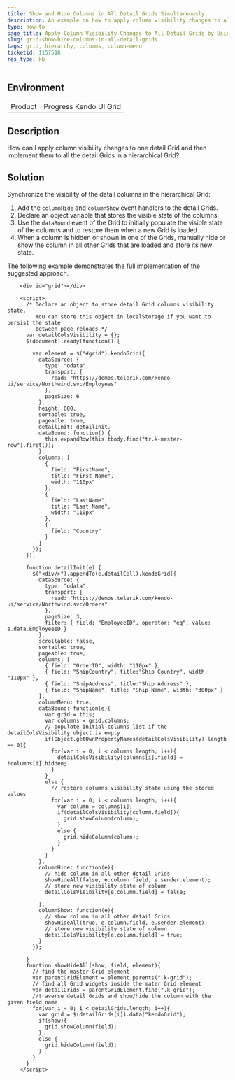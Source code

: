 ```yaml
---
title: Show and Hide Columns in All Detail Grids Simultaneously
description: An example on how to apply column visibility changes to all detail Kendo UI Grids at the same time when you use a column menu, and keep column visibility in sync.
type: how-to
page_title: Apply Column Visibility Changes to All Detail Grids by Using the Column Menu - Kendo UI Grid for jQuery
slug: grid-show-hide-columns-in-all-detail-grids
tags: grid, hierarchy, columns, column-menu
ticketid: 1157518
res_type: kb
---
```


## Environment

<table>
 <tr>
  <td>Product</td>
  <td>Progress Kendo UI Grid</td>
 </tr>
</table>

## Description

How can I apply column visibility changes to one detail Grid and then implement them to all the detail Grids in a hierarchical Grid?

## Solution

Synchronize the visibility of the detail columns in the hierarchical Grid:

1. Add the `columnHide` and `columnShow` event handlers to the detail Grids.
1. Declare an object variable that stores the visible state of the columns.
1. Use the `dataBound` event of the Grid to initially populate the visible state of the columns and to restore them when a new Grid is loaded.
1. When a column is hidden or shown in one of the Grids, manually hide or show the column in all other Grids that are loaded and store its new state.

The following example demonstrates the full implementation of the suggested approach.

```dojo
    <div id="grid"></div>

    <script>
      /* Declare an object to store detail Grid columns visibility state.
         You can store this object in localStorage if you want to persist the state
         between page reloads */
      var detailColsVisibility = {};
      $(document).ready(function() {

        var element = $("#grid").kendoGrid({
          dataSource: {
            type: "odata",
            transport: {
              read: "https://demos.telerik.com/kendo-ui/service/Northwind.svc/Employees"
            },
            pageSize: 6
          },
          height: 600,
          sortable: true,
          pageable: true,
          detailInit: detailInit,
          dataBound: function() {
            this.expandRow(this.tbody.find("tr.k-master-row").first());
          },
          columns: [
            {
              field: "FirstName",
              title: "First Name",
              width: "110px"
            },
            {
              field: "LastName",
              title: "Last Name",
              width: "110px"
            },
            {
              field: "Country"
            }
          ]
        });
      });

      function detailInit(e) {
        $("<div/>").appendTo(e.detailCell).kendoGrid({
          dataSource: {
            type: "odata",
            transport: {
              read: "https://demos.telerik.com/kendo-ui/service/Northwind.svc/Orders"
            },
            pageSize: 3,
            filter: { field: "EmployeeID", operator: "eq", value: e.data.EmployeeID }
          },
          scrollable: false,
          sortable: true,
          pageable: true,
          columns: [
            { field: "OrderID", width: "110px" },
            { field: "ShipCountry", title:"Ship Country", width: "110px" },
            { field: "ShipAddress", title:"Ship Address" },
            { field: "ShipName", title: "Ship Name", width: "300px" }
          ],
          columnMenu: true,
          dataBound: function(e){
            var grid = this;
            var columns = grid.columns;
            // populate initial columns list if the detailColsVisibility object is empty
            if(Object.getOwnPropertyNames(detailColsVisibility).length == 0){
              for(var i = 0; i < columns.length; i++){
                detailColsVisibility[columns[i].field] = !columns[i].hidden;
              }
            }
            else {
              // restore columns visibility state using the stored values
              for(var i = 0; i < columns.length; i++){
                var column = columns[i];
                if(detailColsVisibility[column.field]){
                  grid.showColumn(column);
                }
                else {
                  grid.hideColumn(column);
                }
              }
            }
          },
          columnHide: function(e){
            // hide column in all other detail Grids
            showHideAll(false, e.column.field, e.sender.element);
            // store new visibility state of column
            detailColsVisibility[e.column.field] = false;

          },
          columnShow: function(e){
            // show column in all other detail Grids
            showHideAll(true, e.column.field, e.sender.element);
            // store new visibility state of column
            detailColsVisibility[e.column.field] = true;
          }
        });

      }
      function showHideAll(show, field, element){
        // find the master Grid element
        var parentGridElement = element.parents(".k-grid");
        // find all Grid widgets inside the mater Grid element
        var detailGrids = parentGridElement.find(".k-grid");
        //traverse detail Grids and show/hide the column with the given field name
        for(var i = 0; i < detailGrids.length; i++){
          var grid = $(detailGrids[i]).data("kendoGrid");
          if(show){
            grid.showColumn(field);
          }
          else {
            grid.hideColumn(field);
          }
        }
      }
    </script>
```
